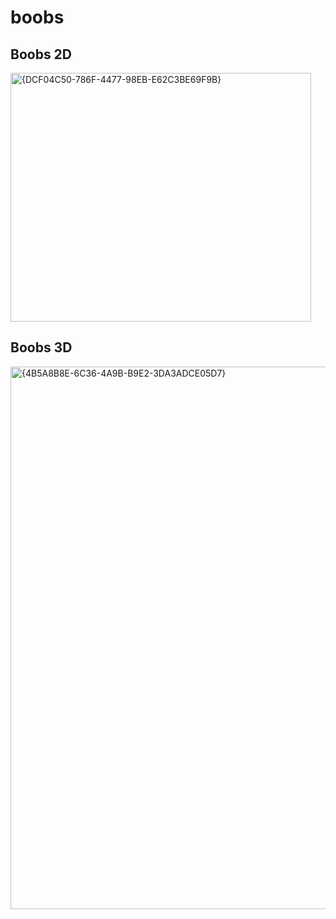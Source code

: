 # boobs

## Boobs 2D

<img width="481" height="398" alt="{DCF04C50-786F-4477-98EB-E62C3BE69F9B}" src="https://github.com/user-attachments/assets/bced8542-d8a4-401b-9f20-613004306d5d" />

## Boobs 3D

<img width="997" height="868" alt="{4B5A8B8E-6C36-4A9B-B9E2-3DA3ADCE05D7}" src="https://github.com/user-attachments/assets/7bfb1b18-88e4-4782-88ef-1aee4b46aaf1" />
